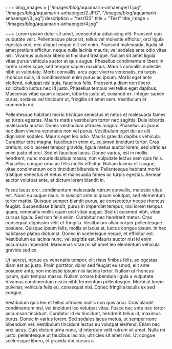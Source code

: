+++
blog_images = ["/images/blog/aquamarin-anhaenger/1.jpg", "/images/blog/aquamarin-anhaenger/2.JPG", "/images/blog/aquamarin-anhaenger/3.jpg"]
description = "test123"
title = "Test"
title_image = "/images/blog/aquamarin-anhaenger/4.jpg"

+++
Lorem ipsum dolor sit amet, consectetur adipiscing elit. Praesent quis vulputate velit. Pellentesque placerat, tellus vel molestie efficitur, orci ligula egestas orci, nec aliquet neque elit vel enim. Praesent malesuada, ligula sit amet pretium efficitur, neque nulla lacinia mauris, vel sodales ante odio vitae nisl. Vivamus pulvinar libero id tincidunt tristique. Nullam sit amet ligula vitae purus vehicula auctor at quis augue. Phasellus condimentum libero in lorem scelerisque, sed tempor sapien maximus. Mauris convallis molestie nibh ut vulputate. Morbi convallis, arcu eget viverra venenatis, mi turpis rhoncus nulla, id condimentum enim purus ac ipsum. Morbi eget ante eleifend, volutpat nisl quis, faucibus felis. Praesent a diam non libero sollicitudin luctus nec id justo. Phasellus tempus vel tellus eget dapibus. Maecenas vitae quam aliquam, lobortis justo ut, euismod ex. Integer sapien purus, sodales vel tincidunt ut, fringilla sit amet sem. Vestibulum at commodo mi.

Pellentesque habitant morbi tristique senectus et netus et malesuada fames ac turpis egestas. Mauris mattis vestibulum tortor nec sagittis. Duis lobortis malesuada auctor. Donec vestibulum ultricies magna. Phasellus ac purus nec diam viverra venenatis non vel purus. Vestibulum eget dui ac elit dignissim sodales. Mauris eget leo odio. Mauris gravida dapibus vehicula. Curabitur eros magna, faucibus in enim et, euismod tincidunt tortor. Cras pretium, odio laoreet tempor gravida, ligula metus auctor lorem, sed ultricies enim justo et orci. Sed et faucibus lacus. Donec varius, est in mollis hendrerit, nunc mauris dapibus massa, non vulputate lectus sem quis felis. Phasellus congue urna ac felis mollis efficitur. Nullam lacinia elit augue, vitae condimentum odio tincidunt bibendum. Pellentesque habitant morbi tristique senectus et netus et malesuada fames ac turpis egestas. Aenean auctor volutpat ante, et dictum lorem blandit in.

Fusce lacus orci, condimentum malesuada rutrum convallis, molestie vitae est. Nunc eu augue risus. In suscipit ante id ipsum volutpat, sed elementum tortor mattis. Quisque semper blandit purus, ac consectetur neque rhoncus feugiat. Suspendisse blandit, purus in imperdiet tempus, nisi lorem tempus quam, venenatis mollis quam orci vitae augue. Sed ut euismod nibh, vitae cursus ligula. Sed non felis enim. Curabitur nec hendrerit metus. Cras consequat dignissim velit et fringilla. Vestibulum ullamcorper pellentesque posuere. Quisque ipsum felis, mollis et lacus at, luctus congue ipsum. In hac habitasse platea dictumst. Donec in scelerisque neque, et efficitur est. Vestibulum eu lacinia nunc, vel sagittis est. Mauris auctor nisi id enim accumsan imperdiet. Maecenas vitae mi sit amet leo elementum vehicula gravida sed ex.

Ut laoreet, neque eu venenatis tempor, elit risus finibus felis, ac egestas diam est ac justo. Proin porttitor, dolor sed feugiat euismod, elit ante posuere ante, non molestie ipsum nisi lacinia tortor. Nullam ut rhoncus ipsum, quis tempus massa. Nullam ornare bibendum ligula a vulputate. Vivamus condimentum nisi in nibh fermentum pellentesque. Morbi ut lorem pulvinar, vehicula felis eu, consequat nisi. Donec fringilla iaculis ex sed congue.

Vestibulum quis leo et tellus ultricies mollis non quis arcu. Cras blandit condimentum nisl, vel tincidunt leo volutpat vitae. Fusce nec ante nec tortor accumsan tincidunt. Curabitur id ex tincidunt, hendrerit tellus id, maximus purus. Donec in varius lorem. Sed sodales lacus metus, ut semper nunc bibendum vel. Vestibulum tincidunt lectus eu volutpat eleifend. Etiam nec orci lacus. Duis dictum urna nunc, id interdum velit rutrum sit amet. Nulla mi justo, pellentesque ut faucibus lacinia, ultricies sit amet nisi. Ut congue scelerisque libero, et gravida dui cursus a.